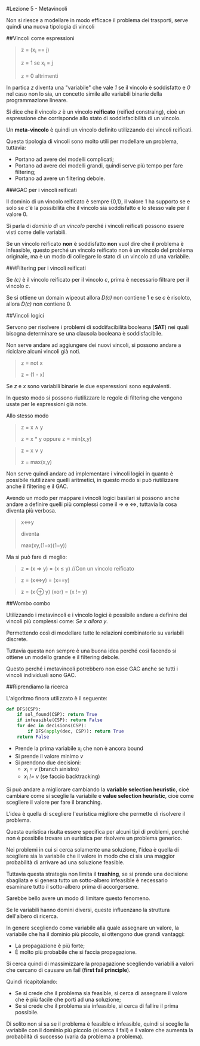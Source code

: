 #Lezione 5 - Metavincoli

Non si riesce a modellare in modo efficace il problema dei trasporti, serve quindi una nuova tipologia di vincoli

##Vincoli come espressioni

> z = (x<sub>i</sub> == j)
>
> z = 1 se x<sub>i</sub> = j
> 
> z = 0 altrimenti

In partica *z* diventa una "variabile" che vale *1* se il vincolo è soddisfatto e *0* nel caso non lo sia, un concetto simile alle variabili binarie della programmazione lineare.

Si dice che il vincolo *z* è un vincolo **reificato** (reified constraing), cioè un espressione che corrisponde allo stato di soddisfacibilità di un vincolo.

Un **meta-vincolo** è quindi un vincolo definito utilizzando dei vincoli reificati.

Questa tipologia di vincoli sono molto utili per modellare un problema, tuttavia:

- Portano ad avere dei modelli complicati;
- Portano ad avere dei modelli grandi, quindi serve più tempo per fare filtering;
- Portano ad avere un filtering debole.

###GAC per i vincoli reificati

Il dominio di un vincolo reificato è sempre {0,1}, il valore 1 ha supporto se e solo se c'è la possibilità che il vincolo sia soddisfatto e lo stesso vale per il valore 0.

Si parla di *dominio di un vincolo* perché i vincoli reificati possono essere visti come delle variabili.

Se un vincolo reificato **non** è soddisfatto **non** vuol dire che il problema è infeasible, questo perché un vincolo reificato non è un vincolo del problema originale, ma è un modo di collegare lo stato di un vincolo ad una variabile.

###Filtering per i vincoli reificati

Se *(c)* è il vincolo reificato per il vincolo *c*, prima è necessario filtrare per il vincolo *c*.

Se si ottiene un domain wipeout allora *D(c)* non contiene 1 e se *c* è risoloto, allora *D(c)* non contiene 0.

##Vincoli logici

Servono per risolvere i problemi di soddifacibilità booleana (**SAT**) nei quali bisogna determinare se una clausola booleana è soddisfacibile.

Non serve andare ad aggiungere dei nuovi vincoli, si possono andare a riciclare alcuni vincoli già noti.

> z = not x
> 
> z = (1 - x)

Se *z* e *x* sono variabili binarie le due esperessioni sono equivalenti.

In questo modo si possono riutilizzare le regole di filtering che vengono usate per le espressioni già note.

Allo stesso modo

> z = x ∧ y
> 
> z = x \* y oppure z = min(x,y)


> z = x ∨ y
> 
> z = max(x,y)

Non serve quindi andare ad implementare i vincoli logici in quanto è possibile riutilizzare quelli aritmetici, in questo modo si può riutilizzare anche il filtering e il GAC.

Avendo un modo per mappare i vincoli logici basilari si possono anche andare a definire quelli più complessi come il ⇒ e ⇔, tuttavia la cosa diventa più verbosa.

> x⇔y 
> 
> diventa 
> 
> max(xy,(1−x)(1−y)) 

Ma si può fare di meglio:

> z = (x ⇒ y) = (x ≤ y) //Con un vincolo reificato

> z = (x⇔y) = (x==y)

> z = (x ⊕ y) (xor) = (x != y)

##Wombo combo

Utilizzando i metavincoli e i vincolo logici è possibile andare a definire dei vincoli più complessi come: *Se x allora y*.

Permettendo così di modellare tutte le relazioni combinatorie su variabili discrete.

Tuttavia questa non sempre è una buona idea perché così facendo si ottiene un modello grande e il filtering debole.

Questo perché i metavincoli potrebbero non esse GAC anche se tutti i vincoli individuali sono GAC.

##Riprendiamo la ricerca

L'algoritmo finora utilizzato è il seguente:

```python
def DFS(CSP):
    if sol_found(CSP): return True
    if infeasible(CSP): return False
    for dec in decisions(CSP):
        if DFS(apply(dec, CSP)): return True
    return False
```

- Prende la prima variabile x<sub>i</sub> che non è ancora bound
- Si prende il valore minimo *v*
- Si prendono due decisioni:
    - *x<sub>i</sub> = v* (branch sinistro)
    - *x<sub>i</sub> != v* (se faccio backtracking)

Si può andare a migliorare cambiando la **variable selection heuristic**, cioè cambiare come si sceglie la variabile e **value selection heuristic**, cioè come scegliere il valore per fare il branching.

L'idea è quella di scegliere l'euristica migliore che permette di risolvere il problema.

Questa euristica risulta essere specifica per alcuni tipi di problemi, perché non è possibile trovare un euristica per risolvere un problema generico.

Nei problemi in cui si cerca solamente una soluzione, l'idea è quella di scegliere sia la variabile che il valore in modo che ci sia una maggior probabilità di arrivare ad una soluzione feasible.

Tuttavia questa strategia non limita il **trashing**, se si prende una decisione sbagliata e si genera tutto un sotto-albero infeasible è necessario esaminare tutto il sotto-albero prima di accorgersene.

Sarebbe bello avere un modo di limitare questo fenomeno.

Se le variabili hanno domini diversi, queste influenzano la struttura dell'albero di ricerca.

In genere scegliendo come variabile alla quale assegnare un valore, la variabile che ha il dominio più piccolo, si ottengono due grandi vantaggi:

- La propagazione è più forte;
- È molto più probabile che si faccia propagazione.

Si cerca quindi di massimizzare la propagazione scegliendo variabili a valori che cercano di causare un fail (**first fail principle**).

Quindi ricapitolando:

- Se si crede che il problema sia feasible, si cerca di assegnare il valore che è più facile che porti ad una soluzione;
- Se si crede che il problema sia infeasible, si cerca di fallire il prima possibile.

Di solito non si sa se il problema è feasible o infeasible, quindi si sceglie la variabile con il dominio più piccolo (si cerca il fail) e il valore che aumenta la probabilità di successo (varia da problema a problema).